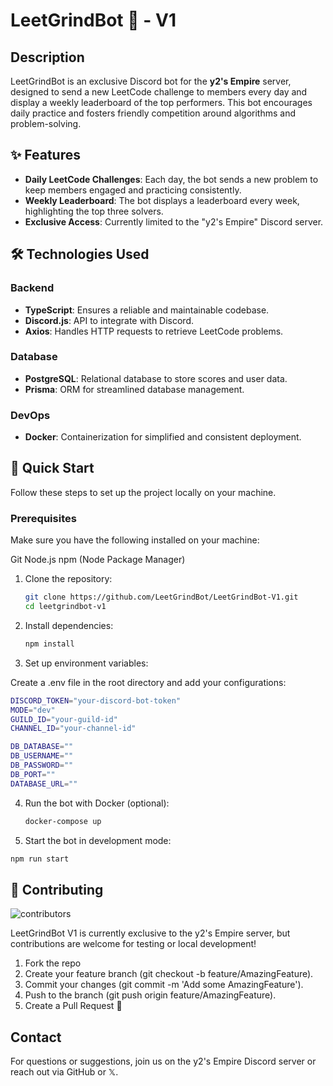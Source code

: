 # LeetGrindBot 🦇 - V1

## Description
LeetGrindBot is an exclusive Discord bot for the **y2's Empire** server, designed to send a new LeetCode challenge to members every day and display a weekly leaderboard of the top performers. This bot encourages daily practice and fosters friendly competition around algorithms and problem-solving.

## ✨ Features

- **Daily LeetCode Challenges**: Each day, the bot sends a new problem to keep members engaged and practicing consistently.
- **Weekly Leaderboard**: The bot displays a leaderboard every week, highlighting the top three solvers.
- **Exclusive Access**: Currently limited to the "y2's Empire" Discord server.

## 🛠️ Technologies Used

### Backend
- **TypeScript**: Ensures a reliable and maintainable codebase.
- **Discord.js**: API to integrate with Discord.
- **Axios**: Handles HTTP requests to retrieve LeetCode problems.

### Database
- **PostgreSQL**: Relational database to store scores and user data.
- **Prisma**: ORM for streamlined database management.

### DevOps
- **Docker**: Containerization for simplified and consistent deployment.

## 🤸 Quick Start

Follow these steps to set up the project locally on your machine.

### Prerequisites

Make sure you have the following installed on your machine:

Git
Node.js
npm (Node Package Manager)


1. Clone the repository:

   ```bash
   git clone https://github.com/LeetGrindBot/LeetGrindBot-V1.git
   cd leetgrindbot-v1

2. Install dependencies:
   
   ```bash
   npm install

4. Set up environment variables:

Create a .env file in the root directory and add your configurations:

  ```bash
  DISCORD_TOKEN="your-discord-bot-token"
  MODE="dev"
  GUILD_ID="your-guild-id"
  CHANNEL_ID="your-channel-id"
  
  DB_DATABASE=""
  DB_USERNAME=""
  DB_PASSWORD=""
  DB_PORT=""
  DATABASE_URL=""
  ```

4. Run the bot with Docker (optional):
   
   ```bash
   docker-compose up
   
5. Start the bot in development mode:
   
  ```bash
  npm run start
```


## 🎉 Contributing

![contributors](https://contrib.rocks/image?repo=LeetGrindBot/LeetGrindBot-V1)

LeetGrindBot V1 is currently exclusive to the y2's Empire server, but contributions are welcome for testing or local development!

1. Fork the repo
2. Create your feature branch (git checkout -b feature/AmazingFeature).
3. Commit your changes (git commit -m 'Add some AmazingFeature').
4. Push to the branch (git push origin feature/AmazingFeature).
5. Create a Pull Request 🎉

## Contact

For questions or suggestions, join us on the y2's Empire Discord server or reach out via GitHub or 𝕏.


